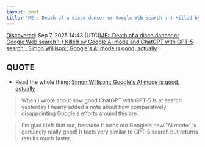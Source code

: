 ```yaml
---
layout: post
title: "ME:: Death of a disco dancer er Google Web search :-) Killed by Google AI mode and ChatGPT with GPT-5 search ; Simon Willison:: Google's AI mode is good, actually"
---
```

[Discovered](http://rolandtanglao.com/2020/07/29/p1-blogthis-checkvist-list-links-to-blog/): Sep 7, 2025 14:43 (UTC)[ME:: Death of a disco dancer er Google Web search :-) Killed by Google AI mode and ChatGPT with GPT-5 search ; Simon Willison:: Google's AI mode is good, actually](https://simonwillison.net/2025/Sep/7/ai-mode/)

## QUOTE

* Read the whole thing: [Simon Willison:: Google's AI mode is good, actually](https://simonwillison.net/2025/Sep/7/ai-mode/)

>When I wrote about how good ChatGPT with GPT-5 is at search yesterday I nearly added a note about how comparatively disappointing Google's efforts around this are.

>I'm glad I left that out, because it turns out Google's new "AI mode" is genuinely really good! It feels very similar to GPT-5 search but returns results much faster.
